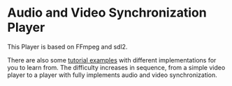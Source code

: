 # Audio and Video Synchronization Player

This Player is based on FFmpeg and sdl2.

There are also some [tutorial examples](./tutorial/) with different implementations for you to learn from. The difficulty increases in sequence, from a simple video player to a player with fully implements audio and video synchronization.